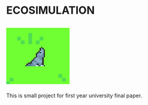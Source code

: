 # ECOSIMULATION
![alt text](image.png)
------
This is small project for first year university final paper.
